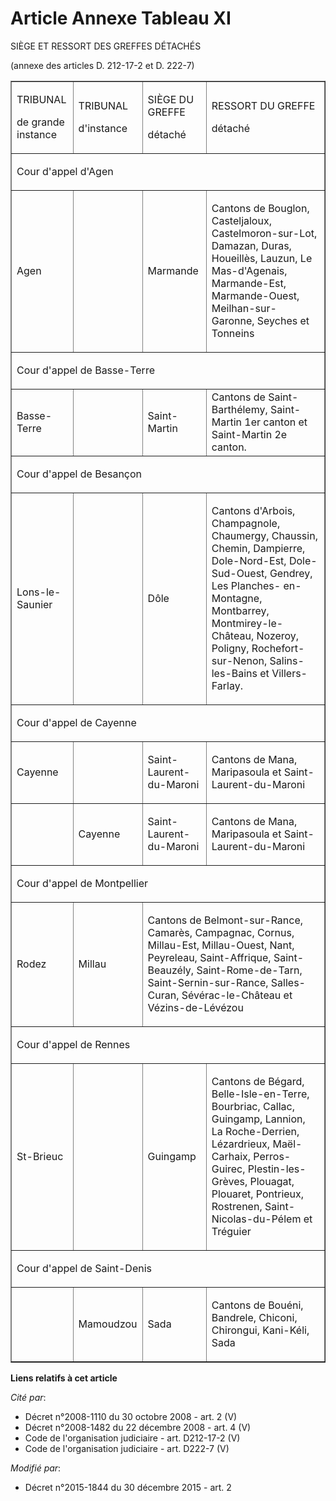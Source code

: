 # Article Annexe Tableau XI

SIÈGE ET RESSORT DES GREFFES DÉTACHÉS 

(annexe des articles D. 212-17-2 et D. 222-7) 

<table border="1" cellpadding="0">
  <tbody>
    <tr>
      <td>

TRIBUNAL

de grande instance 

</td>
      <td>

TRIBUNAL

d'instance 

</td>
      <td>

SIÈGE DU GREFFE

détaché 

</td>
      <td>

RESSORT DU GREFFE

détaché 

</td>
    </tr>
    <tr>
      <td colspan="4">

Cour d'appel d'Agen 

</td>
    </tr>
    <tr>
      <td>

Agen 

</td>
      <td>
      </td><td>

Marmande 

</td>
      <td>

Cantons de Bouglon, Casteljaloux, Castelmoron-sur-Lot, Damazan, Duras, Houeillès, Lauzun, Le Mas-d'Agenais, Marmande-Est,
Marmande-Ouest, Meilhan-sur-Garonne, Seyches et Tonneins 

</td>
    </tr>
    <tr>
      <td colspan="4">

Cour d'appel de Basse-Terre

</td>
    </tr>
    <tr>
      <td> Basse-Terre</td>
      <td> </td>
      <td> Saint-Martin</td>
      <td> Cantons de Saint-Barthélemy, Saint-Martin 1er canton et Saint-Martin 2e canton.</td>
    </tr>
    <tr>
      <td colspan="4">

Cour d'appel de Besançon 

</td>
    </tr>
    <tr>
      <td>

Lons-le-Saunier 

</td>
      <td>
      </td><td>

Dôle 

</td>
      <td>

Cantons d'Arbois, Champagnole, Chaumergy, Chaussin, Chemin, Dampierre, Dole-Nord-Est, Dole-Sud-Ouest, Gendrey, Les Planches-
en-Montagne, Montbarrey, Montmirey-le-Château, Nozeroy, Poligny, Rochefort-sur-Nenon, Salins-les-Bains et Villers-Farlay. 

</td>
    </tr>
    <tr>
      <td colspan="4">

Cour d'appel de Cayenne 

</td>
    </tr>
    <tr>
      <td>

Cayenne 

</td>
      <td>
      </td><td>

Saint-Laurent-du-Maroni 

</td>
      <td>

Cantons de Mana, Maripasoula et Saint-Laurent-du-Maroni 

</td>
    </tr>
    <tr>
      <td>
      </td><td>

Cayenne 

</td>
      <td>

Saint-Laurent-du-Maroni 

</td>
      <td>

Cantons de Mana, Maripasoula et Saint-Laurent-du-Maroni 

</td>
    </tr>
    <tr>
      <td colspan="4">

Cour d'appel de Montpellier

</td>
    </tr>
    <tr>
      <td>

Rodez

</td>
      <td>

Millau

</td>
      <td colspan="2">

Cantons de Belmont-sur-Rance, Camarès, Campagnac, Cornus, Millau-Est, Millau-Ouest, Nant, Peyreleau, Saint-Affrique, Saint-
Beauzély, Saint-Rome-de-Tarn, Saint-Sernin-sur-Rance, Salles-Curan, Sévérac-le-Château et Vézins-de-Lévézou

</td>
    </tr>
    <tr>
      <td colspan="4">

Cour d'appel de Rennes 

</td>
    </tr>
    <tr>
      <td>

St-Brieuc 

</td>
      <td>
      </td><td>

Guingamp 

</td>
      <td>

Cantons de Bégard, Belle-Isle-en-Terre, Bourbriac, Callac, Guingamp, Lannion, La Roche-Derrien, Lézardrieux, Maël-Carhaix,
Perros-Guirec, Plestin-les-Grèves, Plouagat, Plouaret, Pontrieux, Rostrenen, Saint-Nicolas-du-Pélem et Tréguier 

</td>
    </tr>
    <tr>
      <td colspan="4">

Cour d'appel de Saint-Denis 

</td>
    </tr>
    <tr>
      <td>
      </td><td>

Mamoudzou 

</td>
      <td>

Sada 

</td>
      <td>

Cantons de Bouéni, Bandrele, Chiconi, Chirongui, Kani-Kéli, Sada

</td>
    </tr>
  </tbody>
</table>

**Liens relatifs à cet article**

_Cité par_:

  - Décret n°2008-1110 du 30 octobre 2008 - art. 2 (V)
  - Décret n°2008-1482 du 22 décembre 2008 - art. 4 (V)
  - Code de l'organisation judiciaire - art. D212-17-2 (V)
  - Code de l'organisation judiciaire - art. D222-7 (V)

_Modifié par_:

  - Décret n°2015-1844 du 30 décembre 2015 - art. 2
